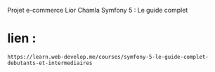 

Projet e-commerce Lior Chamla Symfony 5 : Le guide complet 

# lien :
```
https://learn.web-develop.me/courses/symfony-5-le-guide-complet-debutants-et-intermediaires

